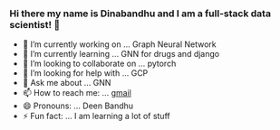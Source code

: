 ### Hi there my name is Dinabandhu and I am a full-stack data scientist! 👋

- 🔭 I’m currently working on ... Graph Neural Network
- 🌱 I’m currently learning ... GNN for drugs and django
- 👯 I’m looking to collaborate on ... pytorch
- 🤔 I’m looking for help with ... GCP
- 💬 Ask me about ... GNN
- 📫 How to reach me: ... [gmail](beheradinabandhu50@gmail.com)
- 😄 Pronouns: ... Deen Bandhu
- ⚡ Fun fact: ... I am learning a lot of stuff
